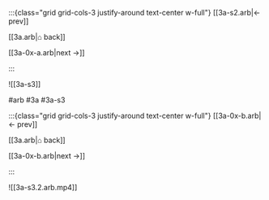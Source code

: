:::{class="grid grid-cols-3 justify-around text-center w-full"}
[[3a-s2.arb|← prev]]

[[3a.arb|⌂ back]]

[[3a-0x-a.arb|next →]]

:::

![[3a-s3]]

#arb #3a #3a-s3

:::{class="grid grid-cols-3 justify-around text-center w-full"}
[[3a-0x-b.arb|← prev]]

[[3a.arb|⌂ back]]

[[3a-0x-b.arb|next →]]

:::

![[3a-s3.2.arb.mp4]]

